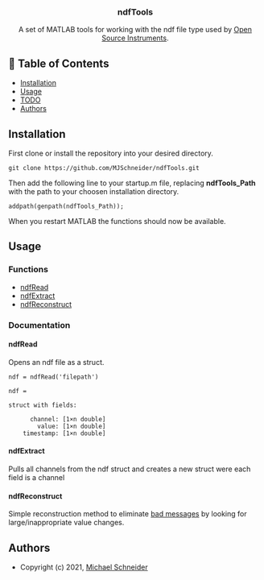 <h3 align="center">ndfTools</h3>
<p align="center"> A set of MATLAB tools for working with the ndf file type used by <a href="https://www.opensourceinstruments.com/">Open Source Instruments</a>.
    <br> 
</p>

## 📝 Table of Contents
- [Installation](#installation)
- [Usage](#usage)
- [TODO](./TODO.md)
- [Authors](#authors)

## Installation <a name="installation"></a>
First clone or install the repository into your desired directory.
```
git clone https://github.com/MJSchneider/ndfTools.git
```
Then add the following line to your startup.m file, replacing **ndfTools_Path** with the path to your choosen installation directory.

```
addpath(genpath(ndfTools_Path));
```
When you restart MATLAB the functions should now be available.

## Usage <a name="usage"></a>
### Functions
- [ndfRead](#ndfRead)
- [ndfExtract](#ndfExtract)
- [ndfReconstruct](#ndfReconstruct)

### Documentation 

#### ndfRead <a name="ndfRead"></a>
Opens an ndf file as a struct.
```
ndf = ndfRead('filepath')
```
```
ndf = 

struct with fields:

      channel: [1×n double]
        value: [1×n double]
    timestamp: [1×n double]
```

#### ndfExtract <a name="ndfExtract"></a>
Pulls all channels from the ndf struct and creates a new struct were each field is a channel

#### ndfReconstruct <a name="ndfReconstruct"></a>
Simple reconstruction method to eliminate [bad messages](https://www.opensourceinstruments.com/Electronics/A3017/SCT.html#Bad%20Messages) by looking for large/inappropriate value changes. 

## Authors <a name="authors"></a>
- Copyright (c) 2021, [Michael Schneider](https://github.com/MJSchneider)




